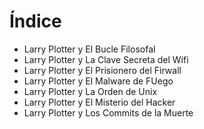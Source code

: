 # Índice

* Larry Plotter y El Bucle Filosofal
* Larry Plotter y La Clave Secreta del Wifi
* Larry Plotter y El Prisionero del Firwall
* Larry Plotter y El Malware de FUego
* Larry Plotter y La Orden de Unix
* Larry Plotter y El Misterio del Hacker
* Larry Plotter y Los Commits de la Muerte
